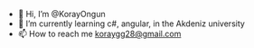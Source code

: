 - 👋 Hi, I’m @KorayOngun  
- 🌱 I’m currently learning c#, angular, in the Akdeniz university
- 📫 How to reach me koraygg28@gmail.com
    
